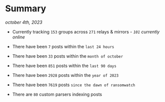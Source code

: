 
# Summary
_october 4th, 2023_

- Currently tracking `153` groups across `271` relays & mirrors - _`101` currently online_

- There have been `7` posts within the `last 24 hours`

- There have been `33` posts within the `month of october`

- There have been `851` posts within the `last 90 days`

- There have been `2928` posts within the `year of 2023`

- There have been `7619` posts `since the dawn of ransomwatch`

- There are `80` custom parsers indexing posts
